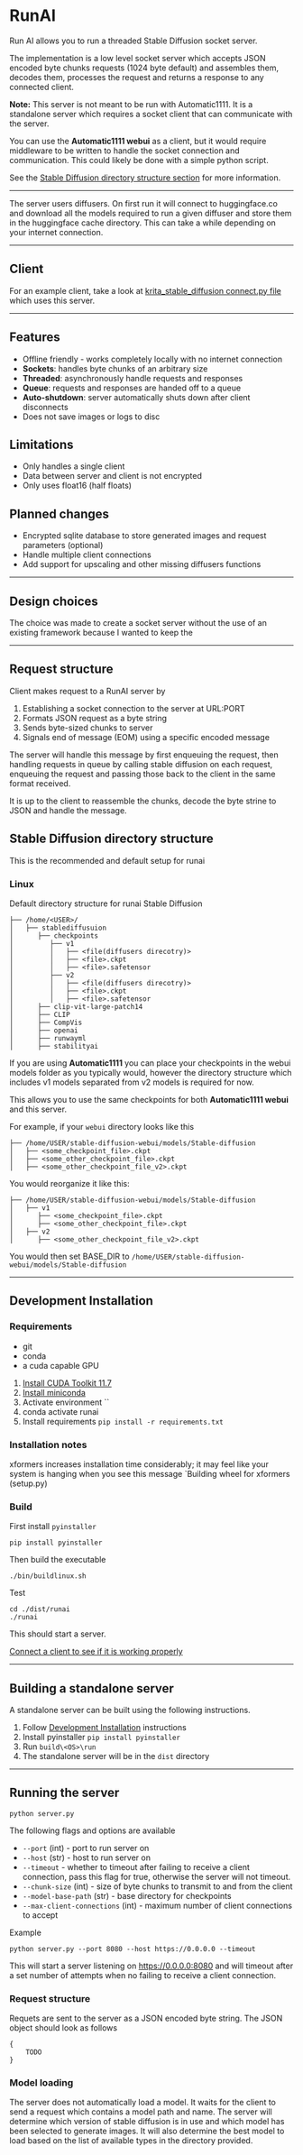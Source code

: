 # RunAI

Run AI allows you to run a threaded Stable Diffusion socket server.

The implementation is a low level socket server which accepts 
JSON encoded byte chunks requests (1024 byte default) and
assembles them, decodes them, processes the request and returns a
response to any connected client.

**Note:** This server is not meant to be run with Automatic1111. It is a standalone 
server which requires a socket client that can communicate with the server.

You can use the **Automatic1111 webui** as a client, but it would require
middleware to be written to handle the socket connection and communication.
This could likely be done with a simple python script.

See the [Stable Diffusion directory structure section](#stable-diffusion-directory-structure) for more information.

---

The server users diffusers. On first run it will connect to huggingface.co and
download all the models required to run a given diffuser and store them in the
huggingface cache directory. This can take a while depending on your internet
connection.

---

## Client

For an example client, take a look at [krita_stable_diffusion connect.py file](https://github.com/w4ffl35/krita_stable_diffusion/blob/master/krita_stable_diffusion/connect.py) which uses this server.

---

## Features

- Offline friendly - works completely locally with no internet connection
- **Sockets**: handles byte chunks of an arbitrary size
- **Threaded**: asynchronously handle requests and responses
- **Queue**: requests and responses are handed off to a queue
- **Auto-shutdown**: server automatically shuts down after client disconnects
- Does not save images or logs to disc

## Limitations

- Only handles a single client
- Data between server and client is not encrypted
- Only uses float16 (half floats)

## Planned changes

- Encrypted sqlite database to store generated images and request parameters (optional)
- Handle multiple client connections
- Add support for upscaling and other missing diffusers functions

---

## Design choices

The choice was made to create a socket server without the use of an existing
framework because I wanted to keep the

---

## Request structure

Client makes request to a RunAI server by

1. Establishing a socket connection to the server at URL:PORT
2. Formats JSON request as a byte string
3. Sends byte-sized chunks to server
4. Signals end of message (EOM) using a specific encoded message

The server will handle this message by first enqueuing the request, then handling requests in queue by calling stable 
diffusion on each request, enqueuing the request and passing those back to the client in the same format
received.

It is up to the client to reassemble the chunks, decode the byte strine to JSON 
and handle the message.

## Stable Diffusion directory structure


This is the recommended and default setup for runai

### Linux

Default directory structure for runai Stable Diffusion

```
├── /home/<USER>/
│   ├── stablediffusuion
│      ├── checkpoints
│         ├── v1
│         │   ├── <file(diffusers direcotry)>
│         │   ├── <file>.ckpt
│         │   ├── <file>.safetensor
│         ├── v2
│         │   ├── <file(diffusers direcotry)>
│         │   ├── <file>.ckpt
│         │   ├── <file>.safetensor
│      ├── clip-vit-large-patch14
│      ├── CLIP
│      ├── CompVis
│      ├── openai
│      ├── runwayml
│      ├── stabilityai
```

If you are using **Automatic1111** you can place your checkpoints in the
webui models folder as you typically would, however the directory structure
which includes v1 models separated from v2 models is required for now.

This allows you to use the same checkpoints for both **Automatic1111 webui**
and this server.

For example, if your `webui` directory looks like this

```
├── /home/USER/stable-diffusion-webui/models/Stable-diffusion
│   ├── <some_checkpoint_file>.ckpt
│   ├── <some_other_checkpoint_file>.ckpt
│   ├── <some_other_checkpoint_file_v2>.ckpt
```

You would reorganize it like this:

```
├── /home/USER/stable-diffusion-webui/models/Stable-diffusion
│   ├── v1
│      ├── <some_checkpoint_file>.ckpt
│      ├── <some_other_checkpoint_file>.ckpt
│   ├── v2
│      ├── <some_other_checkpoint_file_v2>.ckpt
```

You would then set BASE_DIR to `/home/USER/stable-diffusion-webui/models/Stable-diffusion`

---

## Development Installation

### Requirements

- git
- conda
- a cuda capable GPU

1. [Install CUDA Toolkit 11.7](https://developer.nvidia.com/cuda-11-7-0-download-archive?target_os=Linux&target_arch=x86_64)
2. [Install miniconda](https://docs.conda.io/en/latest/miniconda.html)
3. Activate environment ``
4. conda activate runai
5. Install requirements `pip install -r requirements.txt`

### Installation notes

xformers increases installation time considerably; it may feel like your system 
is hanging when you see this message `Building wheel for xformers (setup.py)

### Build

First install `pyinstaller`

`pip install pyinstaller`

Then build the executable

```
./bin/buildlinux.sh
```

Test

```
cd ./dist/runai
./runai
```

This should start a server. 

[Connect a client to see if it is working properly](https://github.com/w4ffl35/krita_stable_diffusion)

---

## Building a standalone server

A standalone server can be built using the following instructions.

1. Follow [Development Installation](#development-installation) instructions
2. Install pyinstaller `pip install pyinstaller`
3. Run `build\<OS>\run`
4. The standalone server will be in the `dist` directory

---

## Running the server

`python server.py`

The following flags and options are available

- `--port` (int) - port to run server on
- `--host` (str) - host to run server on
- `--timeout` - whether to timeout after failing to receive a client connection, pass this flag for true, otherwise the server will not timeout.
- `--chunk-size` (int) - size of byte chunks to transmit to and from the client
- `--model-base-path` (str) - base directory for checkpoints
- `--max-client-connections` (int) - maximum number of client connections to accept

Example

```
python server.py --port 8080 --host https://0.0.0.0 --timeout
```

This will start a server listening on https://0.0.0.0:8080 and will timeout 
after a set number of attempts when no failing to receive a client connection.

### Request structure

Requets are sent to the server as a JSON encoded byte string. The JSON object
should look as follows

```
{
    TODO
}
```

### Model loading

The server does not automatically load a model. It waits for the client to send 
a request which contains a model path and name. The server will determine which
version of stable diffusion is in use and  which model has been selected 
to generate images. It will also determine the best model to load based on
the list of available types in the directory provided.
